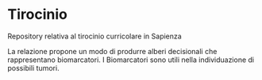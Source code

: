 # Tirocinio
Repository relativa al tirocinio curricolare in Sapienza

La relazione propone un modo di produrre alberi decisionali che rappresentano biomarcatori.
I Biomarcatori sono utili nella individuazione di possibili tumori.
